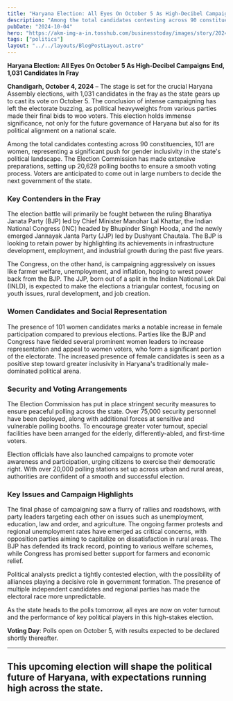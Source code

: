 ```yaml
---
title: "Haryana Election: All Eyes On October 5 As High-Decibel Campaigns End, 1,031 Candidates In Fray"
description: "Among the total candidates contesting across 90 constituencies, 101 are women, representing a significant push for gender inclusivity in the state's political landscape."
pubDate: "2024-10-04"
hero: "https://akm-img-a-in.tosshub.com/businesstoday/images/story/202410/66feb65814a44-haryana-polling-will-be-held-for-all-90-constituencies-on-october-5--from-7-am-to-6-pm-032055227-16x9.jpeg?size=1280:720"
tags: ["politics"]
layout: "../../layouts/BlogPostLayout.astro"
---
```

**Haryana Election: All Eyes On October 5 As High-Decibel Campaigns End, 1,031 Candidates In Fray**

**Chandigarh, October 4, 2024** – The stage is set for the crucial Haryana Assembly elections, with 1,031 candidates in the fray as the state gears up to cast its vote on October 5. The conclusion of intense campaigning has left the electorate buzzing, as political heavyweights from various parties made their final bids to woo voters. This election holds immense significance, not only for the future governance of Haryana but also for its political alignment on a national scale.

Among the total candidates contesting across 90 constituencies, 101 are women, representing a significant push for gender inclusivity in the state's political landscape. The Election Commission has made extensive preparations, setting up 20,629 polling booths to ensure a smooth voting process. Voters are anticipated to come out in large numbers to decide the next government of the state.

### Key Contenders in the Fray

The election battle will primarily be fought between the ruling Bharatiya Janata Party (BJP) led by Chief Minister Manohar Lal Khattar, the Indian National Congress (INC) headed by Bhupinder Singh Hooda, and the newly emerged Jannayak Janta Party (JJP) led by Dushyant Chautala. The BJP is looking to retain power by highlighting its achievements in infrastructure development, employment, and industrial growth during the past five years.

The Congress, on the other hand, is campaigning aggressively on issues like farmer welfare, unemployment, and inflation, hoping to wrest power back from the BJP. The JJP, born out of a split in the Indian National Lok Dal (INLD), is expected to make the elections a triangular contest, focusing on youth issues, rural development, and job creation.

### Women Candidates and Social Representation

The presence of 101 women candidates marks a notable increase in female participation compared to previous elections. Parties like the BJP and Congress have fielded several prominent women leaders to increase representation and appeal to women voters, who form a significant portion of the electorate. The increased presence of female candidates is seen as a positive step toward greater inclusivity in Haryana's traditionally male-dominated political arena.

### Security and Voting Arrangements

The Election Commission has put in place stringent security measures to ensure peaceful polling across the state. Over 75,000 security personnel have been deployed, along with additional forces at sensitive and vulnerable polling booths. To encourage greater voter turnout, special facilities have been arranged for the elderly, differently-abled, and first-time voters.

Election officials have also launched campaigns to promote voter awareness and participation, urging citizens to exercise their democratic right. With over 20,000 polling stations set up across urban and rural areas, authorities are confident of a smooth and successful election.

### Key Issues and Campaign Highlights

The final phase of campaigning saw a flurry of rallies and roadshows, with party leaders targeting each other on issues such as unemployment, education, law and order, and agriculture. The ongoing farmer protests and regional unemployment rates have emerged as critical concerns, with opposition parties aiming to capitalize on dissatisfaction in rural areas. The BJP has defended its track record, pointing to various welfare schemes, while Congress has promised better support for farmers and economic relief.

Political analysts predict a tightly contested election, with the possibility of alliances playing a decisive role in government formation. The presence of multiple independent candidates and regional parties has made the electoral race more unpredictable.

As the state heads to the polls tomorrow, all eyes are now on voter turnout and the performance of key political players in this high-stakes election.

**Voting Day**: Polls open on October 5, with results expected to be declared shortly thereafter.

--- 
This upcoming election will shape the political future of Haryana, with expectations running high across the state.
---